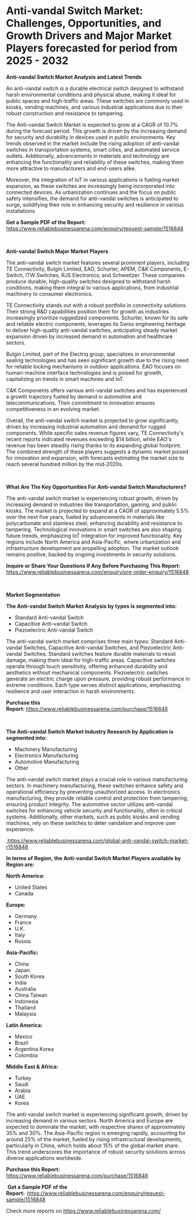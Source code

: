 <p><h1>Anti-vandal Switch Market: Challenges, Opportunities, and Growth Drivers and Major Market Players forecasted for period from 2025 - 2032</h1></p><p><strong>Anti-vandal Switch Market Analysis and Latest Trends</strong></p>
<p><p>An anti-vandal switch is a durable electrical switch designed to withstand harsh environmental conditions and physical abuse, making it ideal for public spaces and high-traffic areas. These switches are commonly used in kiosks, vending machines, and various industrial applications due to their robust construction and resistance to tampering.</p><p>The Anti-vandal Switch Market is expected to grow at a CAGR of 10.7% during the forecast period. This growth is driven by the increasing demand for security and durability in devices used in public environments. Key trends observed in the market include the rising adoption of anti-vandal switches in transportation systems, smart cities, and automated service outlets. Additionally, advancements in materials and technology are enhancing the functionality and reliability of these switches, making them more attractive to manufacturers and end-users alike.</p><p>Moreover, the integration of IoT in various applications is fueling market expansion, as these switches are increasingly being incorporated into connected devices. As urbanization continues and the focus on public safety intensifies, the demand for anti-vandal switches is anticipated to surge, solidifying their role in enhancing security and resilience in various installations.</p></p>
<p><strong>Get a Sample PDF of the Report:&nbsp;</strong> <a href="https://www.reliablebusinessarena.com/enquiry/request-sample/1516848?utm_campaign=2189&utm_medium=2&utm_source=Github&utm_content=ia&utm_term=30032025&utm_id=anti-vandal-switch">https://www.reliablebusinessarena.com/enquiry/request-sample/1516848</a></p>
<p>&nbsp;</p>
<p><strong>Anti-vandal Switch Major Market Players</strong></p>
<p><p>The anti-vandal switch market features several prominent players, including TE Connectivity, Bulgin Limited, EAO, Schurter, APEM, C&K Components, E-Switch, ITW Switches, RJS Electronics, and Schweitzer. These companies produce durable, high-quality switches designed to withstand harsh conditions, making them integral to various applications, from industrial machinery to consumer electronics.</p><p>TE Connectivity stands out with a robust portfolio in connectivity solutions. Their strong R&D capabilities position them for growth as industries increasingly prioritize ruggedized components. Schurter, known for its safe and reliable electric components, leverages its Swiss engineering heritage to deliver high-quality anti-vandal switches, anticipating steady market expansion driven by increased demand in automation and healthcare sectors.</p><p>Bulgin Limited, part of the Electriq group, specializes in environmental sealing technologies and has seen significant growth due to the rising need for reliable locking mechanisms in outdoor applications. EAO focuses on human-machine interface technologies and is poised for growth, capitalizing on trends in smart machines and IoT.</p><p>C&K Components offers various anti-vandal switches and has experienced a growth trajectory fueled by demand in automotive and telecommunications. Their commitment to innovation ensures competitiveness in an evolving market.</p><p>Overall, the anti-vandal switch market is projected to grow significantly, driven by increasing industrial automation and demand for rugged components. While specific sales revenue figures vary, TE Connectivity's recent reports indicated revenues exceeding $14 billion, while EAO's revenue has been steadily rising thanks to its expanding global footprint. The combined strength of these players suggests a dynamic market poised for innovation and expansion, with forecasts estimating the market size to reach several hundred million by the mid-2020s.</p></p>
<p>&nbsp;</p>
<p><strong>What Are The Key Opportunities For Anti-vandal Switch Manufacturers?</strong></p>
<p><p>The anti-vandal switch market is experiencing robust growth, driven by increasing demand in industries like transportation, gaming, and public kiosks. The market is projected to expand at a CAGR of approximately 5.5% over the next five years, fueled by advancements in materials like polycarbonate and stainless steel, enhancing durability and resistance to tampering. Technological innovations in smart switches are also shaping future trends, emphasizing IoT integration for improved functionality. Key regions include North America and Asia-Pacific, where urbanization and infrastructure development are propelling adoption. The market outlook remains positive, backed by ongoing investments in security solutions.</p></p>
<p><strong>Inquire or Share Your Questions If Any Before Purchasing This Report:</strong> <a href="https://www.reliablebusinessarena.com/enquiry/pre-order-enquiry/1516848?utm_campaign=2189&utm_medium=2&utm_source=Github&utm_content=ia&utm_term=30032025&utm_id=anti-vandal-switch">https://www.reliablebusinessarena.com/enquiry/pre-order-enquiry/1516848</a></p>
<p>&nbsp;</p>
<p><strong>Market Segmentation</strong></p>
<p><strong>The Anti-vandal Switch Market Analysis by types is segmented into:</strong></p>
<p><ul><li>Standard Anti-vandal Switch</li><li>Capacitive Anti-vandal Switch</li><li>Piezoelectric Anti-vandal Switch</li></ul></p>
<p><p>The anti-vandal switch market comprises three main types: Standard Anti-vandal Switches, Capacitive Anti-vandal Switches, and Piezoelectric Anti-vandal Switches. Standard switches feature durable materials to resist damage, making them ideal for high-traffic areas. Capacitive switches operate through touch sensitivity, offering enhanced durability and aesthetics without mechanical components. Piezoelectric switches generate an electric charge upon pressure, providing robust performance in extreme conditions. Each type serves distinct applications, emphasizing resilience and user interaction in harsh environments.</p></p>
<p><strong>Purchase this Report:&nbsp;</strong><a href="https://www.reliablebusinessarena.com/purchase/1516848?utm_campaign=2189&utm_medium=2&utm_source=Github&utm_content=ia&utm_term=30032025&utm_id=anti-vandal-switch">https://www.reliablebusinessarena.com/purchase/1516848</a></p>
<p>&nbsp;</p>
<p><strong>The Anti-vandal Switch Market Industry Research by Application is segmented into:</strong></p>
<p><ul><li>Machinery Manufacturing</li><li>Electronics Manufacturing</li><li>Automotive Manufacturing</li><li>Other</li></ul></p>
<p><p>The anti-vandal switch market plays a crucial role in various manufacturing sectors. In machinery manufacturing, these switches enhance safety and operational efficiency by preventing unauthorized access. In electronics manufacturing, they provide reliable control and protection from tampering, ensuring product integrity. The automotive sector utilizes anti-vandal switches for enhancing vehicle security and functionality, often in critical systems. Additionally, other markets, such as public kiosks and vending machines, rely on these switches to deter vandalism and improve user experience.</p></p>
<p><a href="https://www.reliablebusinessarena.com/global-anti-vandal-switch-market-r1516848?utm_campaign=2189&utm_medium=2&utm_source=Github&utm_content=ia&utm_term=30032025&utm_id=anti-vandal-switch">&nbsp;https://www.reliablebusinessarena.com/global-anti-vandal-switch-market-r1516848</a></p>
<p><strong>In terms of Region, the Anti-vandal Switch Market Players available by Region are:</strong></p>
<p>
    <p> <strong> North America: </strong>
        <ul>
            <li>United States</li>
            <li>Canada</li>
        </ul>
        </p> 
    <p> <strong> Europe: </strong>
        <ul>
            <li>Germany</li>
            <li>France</li>
            <li>U.K.</li>
            <li>Italy</li>
            <li>Russia</li>
        </ul>
        </p> 
    <p> <strong> Asia-Pacific: </strong>
        <ul>
            <li>China</li>
            <li>Japan</li>
            <li>South Korea</li>
            <li>India</li>
            <li>Australia</li>
            <li>China Taiwan</li>
            <li>Indonesia</li>
            <li>Thailand</li>
            <li>Malaysia</li>
        </ul>
        </p> 
    <p> <strong> Latin America: </strong>
        <ul>
            <li>Mexico</li>
            <li>Brazil</li>
            <li>Argentina Korea</li>
            <li>Colombia</li>
        </ul>
        </p> 
    <p> <strong> Middle East & Africa: </strong>
        <ul>
            <li>Turkey</li>
            <li>Saudi</li>
            <li>Arabia</li>
            <li>UAE</li>
            <li>Korea</li>
        </ul>
    </p>
    </p>
<p><p>The anti-vandal switch market is experiencing significant growth, driven by increasing demand in various sectors. North America and Europe are expected to dominate the market, with respective shares of approximately 35% and 30%. The Asia-Pacific region is emerging rapidly, accounting for around 25% of the market, fueled by rising infrastructural developments, particularly in China, which holds about 15% of the global market share. This trend underscores the importance of robust security solutions across diverse applications worldwide.</p></p>
<p><strong>Purchase this Report: </strong><a href="https://www.reliablebusinessarena.com/purchase/1516848?utm_campaign=2189&utm_medium=2&utm_source=Github&utm_content=ia&utm_term=30032025&utm_id=anti-vandal-switch">https://www.reliablebusinessarena.com/purchase/1516848</a></p>
<p>&nbsp;<strong>Get a Sample PDF of the Report:&nbsp;&nbsp;</strong><a href="https://www.reliablebusinessarena.com/enquiry/request-sample/1516848?utm_campaign=2189&utm_medium=2&utm_source=Github&utm_content=ia&utm_term=30032025&utm_id=anti-vandal-switch">https://www.reliablebusinessarena.com/enquiry/request-sample/1516848</a></p>
<p><strong></strong></p>
<p>Check more reports on <a href="https://www.reliablebusinessarena.com/?utm_campaign=2189&utm_medium=2&utm_source=Github&utm_content=ia&utm_term=30032025&utm_id=anti-vandal-switch">https://www.reliablebusinessarena.com/</a></p>
